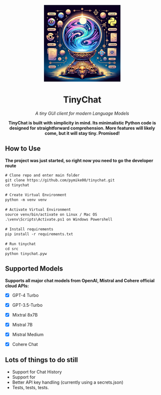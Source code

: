 <div align="center">
<img height="250" src="./tinychat.png">

<h1>TinyChat</h1>

*A tiny GUI client for modern Language Models*

**TinyChat is built with simplicity in mind. Its minimalistic Python code is designed for straightforward comprehension. More features will likely come, but it will stay tiny. Promised!**
</div>


## How to Use
**The project was just started, so right now you need to go the developer route**


```
# Clone repo and enter main folder
git clone https://github.com/pymike00/tinychat.git
cd tinychat

# Create Virtual Environment
python -m venv venv

# Activate Virtual Environment
source venv/bin/activate on Linux / Mac OS
.\venv\Scripts\Activate.ps1 on Windows Powershell

# Install requirements
pip install -r requirements.txt

# Run tinychat
cd src
python tinychat.pyw
```

## Supported Models
**Supports all major chat models from OpenAI, Mistral and Cohere official cloud APIs:**

- [X] GPT-4 Turbo
- [X] GPT-3.5-Turbo
- [X] Mixtral 8x7B
- [X] Mistral 7B
- [X] Mistral Medium
- [X] Cohere Chat


## Lots of things to do still

- Support for Chat History
- Support for 
- Better API key handling (currently using a secrets.json)
- Tests, tests, tests.
